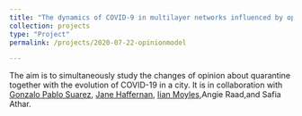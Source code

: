```yaml
---
title: "The dynamics of COVID-9 in multilayer networks influenced by opinion exchanges on quarantine."
collection: projects
type: "Project"
permalink: /projects/2020-07-22-opinionmodel

---
```


The aim is to simultaneously study the changes of opinion about quarantine together with the evolution of  COVID-19 in a city. It is in collaboration with [Gonzalo Pablo Suarez](https://suarezgonzalo.wixsite.com/personal), [Jane Haffernan](http://immune.math.yorku.ca/jmheffer/), [Iian Moyles](https://www.yorku.ca/imoyles/index.html),Angie Raad,and Safia Athar.
